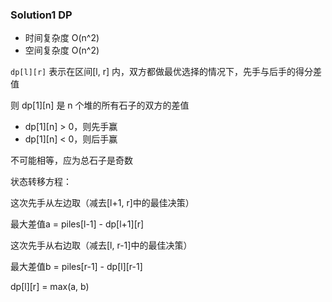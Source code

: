 ### Solution1 DP

- 时间复杂度 O(n^2)
- 空间复杂度 O(n^2)

`dp[l][r]` 表示在区间[l, r] 内，双方都做最优选择的情况下，先手与后手的得分差值

则 dp[1][n] 是 n 个堆的所有石子的双方的差值

- dp[1][n] > 0，则先手赢
- dp[1][n] < 0，则后手赢

不可能相等，应为总石子是奇数

状态转移方程：

这次先手从左边取（减去[l+1, r]中的最佳决策）

最大差值a = piles[l-1] - dp[l+1][r]

这次先手从右边取（减去[l, r-1]中的最佳决策）

最大差值b = piles[r-1] - dp[l][r-1]

dp[l][r] = max(a, b)



